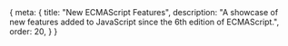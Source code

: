 <route>
{
	meta: {
		title: "New ECMAScript Features",
		description: "A showcase of new features added to JavaScript since the 6th edition of ECMAScript.",
		order: 20,
	}
}
</route>

<Title :title="$route.meta.title" :description="$route.meta.description" />

Now that we know about the history of JavaScript, we can move onto modern JavaScript. In my mind, modern JavaScript means two things, the new language features released since ES5 and the build tools and frameworks we use these days to create JavaScript applications.

In this article, we'll focus on the former; new features in JavaScript and the web. We're not going to look at every change and detail. Instead, we'll focus on introducing you to the new syntax, new language features, and new built-in global objects. We'll also take a quick look at additions to the existing built-in objects and some new Web APIs. Lastly, we'll go over a completely different language for the web, called WebAssembly.

The goal of this article isn't to teach you new programming concepts or how to use these new JavaScript features; that would take far too long. Instead, I'm aiming to show you as many cool new features in JavaScript as possible, so you know about them, and link to the relevant MDN articles so you can learn more about the ones that interest you.

::: c note "Credit" box
The examples in this article are based on and directly quoted from [MDN articles](https://developer.mozilla.org/en-US/docs/Web/JavaScript/Reference), found from this [ECMAScript compatibility table](https://kangax.github.io/compat-table/es6/), with some key differences.

This article is like a curated list of these articles, shortened and spliced for brevity and to only contain features introduced since the days of ES5.

Rather than listing new features of each ECMAScript edition chronologically, I'm grouping related features together. Modern browsers support almost all of the latest ES features. So there's really no reason to make a distinction between the different editions.
:::

## Syntax
Let's start by going through some of the new syntax introduced in ES2015+. These new syntax features make writing JavaScript less tedious and more concise. This isn't a complete list; some new syntax is also presented in other sections, but those features are large enough to warrant their own chapters.

#### `const` and `let`

Traditionally JavaScript variables were declared using the `var` statement, which declares a function-scoped or globally-scoped variable. The major difference between `var` and `const` or `let` is that `let` and `const` are block-scoped, and `var` declarations are [hoisted](https://developer.mozilla.org/en-US/docs/Web/JavaScript/Reference/Statements/var#var_hoisting).

The difference between `const` and `let` is that the value of a constant can't be changed through reassignment, and it can't be redeclared.

::: c box warn Warning
`const` does not make the value itself immutable, just so that the variable identifier cannot be reassigned.
:::

```js
function varTest() {
	var x = 1;
	{
		var x = 2; // same variable
		console.log(x); // 2
	}
	console.log(x); // 2
}

function letTest() {
	let x = 1;
	{
		let x = 2; // different variable
		console.log(x); // 2
	}
	console.log(x); // 1
}
```

The nature of `var` makes it unpredictable in some cases. For example:

```js
for (var i = 0; i < 5; ++i) {
	setTimeout(function () {
		console.log(i);
	}, 1000);
}
// prints '5' five times
```

This will call the `setTimeout` function five times immediately, incrementing the variable `i` each time. A second later, all five callbacks are called, each referencing the same variable `i` defined in the function (or global) scope. With `let`, we're binding the variable to a new lexical environment with each iteration, so each iteration has its own scope, each referencing a different variable `i`.

::: c box info Closures
A closure is a function bundled with references to its surrounding state (the **lexical environment**). In other words, a closure gives you access to an outer (function's) scope from an inner function. In JavaScript, closures are created every time a function is created, at function creation time.

[MDN: Closures](https://developer.mozilla.org/en-US/docs/Web/JavaScript/Closures)
:::

[MDN: const](https://developer.mozilla.org/en-US/docs/Web/JavaScript/Reference/Statements/const)
[MDN: let](https://developer.mozilla.org/en-US/docs/Web/JavaScript/Reference/Statements/let)
[MDN: var](https://developer.mozilla.org/en-US/docs/Web/JavaScript/Reference/Statements/var)


#### Default function parameters

Default function parameters allow named parameters to be initialized with default values if no value or undefined is passed.

```js
function multiply(a, b = 1) {
	return a * b;
}

console.log(multiply(5, 2)); // 10
console.log(multiply(5)); // 5
```

[MDN: Default parameters](https://developer.mozilla.org/en-US/docs/Web/JavaScript/Reference/Functions/Default_parameters)

#### Rest parameters

The rest parameter syntax allows a function to accept an indefinite number of arguments as an array. The function declaration can include other regular parameters. Only the last parameter can be a rest parameter.

```js
function myFun(a, b, ...manyMoreArgs) {
	console.log("a", a)
	console.log("b", b)
	console.log("manyMoreArgs", manyMoreArgs)
}

myFun("one", "two", "three", "four", "five")
// a, one
// b, two
// manyMoreArgs, ["three", "four", "five"]
```

[MDN: Rest parameters](https://developer.mozilla.org/en-US/docs/Web/JavaScript/Reference/Functions/rest_parameters)

#### Spread syntax

Spread syntax `...` looks exactly like rest syntax. In a way, rest syntax is the opposite of spread syntax. Spread syntax *"expands"* an array into its elements, while rest syntax collects multiple elements and *"condenses"* them into a single element.

```js
function sum(x, y, z) {
	return x + y + z;
}

const numbers = [1, 2, 3];
console.log(sum(...numbers)); // 6
```

The spread syntax makes it easy to clone and concatenate arrays and objects.

```js
let arr1 = [0, 1, 2];
let arr2 = [3, 4, 5];

// Copies the array, same as arr1.slice()
let arr3 = [...arr1];

// Concatenas the arrays, same as arr1.concat(arr2);
let arr3 = [...arr1, ...arr2];

let obj1 = { foo: 'bar', x: 42 };
let obj2 = { foo: 'baz', y: 13 };

let clonedObj = { ...obj1 };
// Object { foo: "bar", x: 42 }

let mergedObj = { ...obj1, ...obj2 };
// Object { foo: "baz", x: 42, y: 13 }
```

[MDN: Spread syntax](https://developer.mozilla.org/en-US/docs/Web/JavaScript/Reference/Operators/Spread_syntax)

#### Destructuring assignment

The destructuring assignment syntax is a JavaScript expression that makes it possible to unpack values from arrays, or properties from objects, into distinct variables.

```js
let [a, b] = [10, 20];

console.log(a); // 10
console.log(b); // 20

let { a, b } = { a: 10, b: 20 };
console.log(a); // 10
console.log(b); // 20

// Renaming variables
const o = {p: 42, q: true};
const {p: foo, q: bar} = o;

console.log(foo); // 42
console.log(bar); // true
```

A neat trick is to destructure values into existing variables, allowing us to swap the values of variables in a single expression.

```js
let a = 1;
let b = 3;

[a, b] = [b, a];
console.log(a); // 3
console.log(b); // 1
```

The destructuring syntax is really powerful. Considering that
1. We can include default values in destructuring assignment.
2. We can use destructuring in a function's parameters.
3. We can destructure nested objects/arrays.

Putting all of that together:

::: c center-child wide
```js
// We still get `size`, since it has a default value
function drawChart({size = 'big', coords = {x: 0, y: 0}, radius = 25} = {}) {
	console.log(size, coords, radius);
}

drawChart({
	coords: { x: 18, y: 30 },
	radius: 30,
	color: 'red' // We can pass in properties that aren't used
});
```
:::

Note that the right-hand assignment of an empty object `= {}` is so that we can call the function without any parameters, and it would still work.

[MDN: Destructuring assignment](https://developer.mozilla.org/en-US/docs/Web/JavaScript/Reference/Operators/Destructuring_assignment)

#### Object literal extensions
With some new syntactic sugar for objects, an object's keys can now be declared using shorthands and computed names.

```js
// Shorthand property names
let a = 'foo', b = 42, someObj = {};
let o = { a, b, c }
// Previously { a: a, b: b, someObj: someObj }

// Shorthand method names
let o = { property(parameters) {} }
// Previously { property: function(parameters) {} }

// Computed property names
let prop = 'foo';
let o = {
	[prop]: 'hey',
	['b' + 'ar']: 'there'
}
```

[MDN: Object inititalizer](https://developer.mozilla.org/en-US/docs/Web/JavaScript/Reference/Operators/Object_initializer#new_notations_in_ecmascript_2015)

Modern JavaScript also allows leaving trailing commas after object properties and function parameters. Previously trailing commas were only valid syntax in arrays.

```js
var object = {
	foo: "bar",
	baz: "qwerty",
	age: 42,
};

function f(p,) {
	console.log(p);
}

// Array destructuring with a trailing comma
[a, b,] = [1, 2];
```
[MDN: Trailing commas](https://developer.mozilla.org/en-US/docs/Web/JavaScript/Reference/Trailing_commas)

#### For..of loops

The `for...of` statement creates a loop iterating over the **values** of **iterable** objects, including Strings, Arrays, and array-like objects (e.g., NodeList).

```js
const iterable = [10, 20, 30];

for (const value of iterable) {
	console.log(value);
}
// 10
// 20
// 30

const iterable = 'boo';

for (const value of iterable) {
	console.log(value);
}
// "b"
// "o"
// "o"
```

The `for...of` statement is different from the `for...in` statement, which [iterates](#iterators) over the **properties**, of an object, i.e., the keys rather than the values. This means you often have to take an extra step to access the value.

The problem with `for...in` is that adding properties to `Object` or `Array`'s prototype means that those properties will also be iterated over, even though this is rarely the behavior you want.

```js
Object.prototype.objCustom = function() {};
Array.prototype.arrCustom = function() {};

const iterable = [3, 5, 7];
iterable.foo = 'hello';

for (const i in iterable) {
	console.log(i);
	// logs "0", "1", "2", "foo", "arrCustom", "objCustom"

	if (iterable.hasOwnProperty(i)) {
		console.log(i);
		// logs "0", "1", "2", "foo"
	}
}

for (const i of iterable) {
	console.log(i);
	// logs 3, 5, 7
}
```

[MDN: for...of](https://developer.mozilla.org/en-US/docs/Web/JavaScript/Reference/Statements/for...of)

#### Template literals

Template literals are string literals that allow embedded expressions. You can use multi-line strings and string interpolation features with them.

```js
`string text`

`string text line 1
 string text line 2`

`string text ${expression} string text`
```

Template literals are enclosed by the backtick (`). Any newline characters inserted in the source are part of the template literal, which isn't possible with regular strings. Instead, you'd have to use newline characters and string concatenation.

The expressions in a template literal also support nested templates.

For more complex use cases, you can read about tagged templates.

[MDN: Template literals](https://developer.mozilla.org/en-US/docs/Web/JavaScript/Reference/Template_literals)

#### Optional chaining (?.)

The optional chaining operator `?.` enables you to read the value of a property in an object without having to check that the reference is valid. With nested structures, it is possible to use optional chaining multiple times.

The `?.` operator is like the `.` chaining operator, except that instead of causing an error if a reference is nullish (`null` or `undefined`), the expression short-circuits with a return value of `undefined`.

```js
const adventurer = {
	name: 'Alice',
	cat: {
		name: 'Dinah'
	}
};

const dogName = adventurer.dog?.name;
console.log(dogName); // undefined
```

[MDN: Optional chaining operator](https://developer.mozilla.org/en-US/docs/Web/JavaScript/Reference/Operators/Optional_chaining)

#### Nullish coalescing (??)

The nullish coalescing operator `??` is a logical operator that returns its right-hand side operand when its left-hand side operand is `null` or `undefined`.

This can be contrasted with the logical OR `||` operator, which returns the right-hand side operand if the left operand is any falsy value.

```js
let myText = '';
// An empty string (which is also a falsy value)

let notFalsyText = myText || 'Hello world';
console.log(notFalsyText);
// Hello world

let preservingFalsy = myText ?? 'Hi neighborhood';
console.log(preservingFalsy);
// ''
```

[MDN: Nullish coalescing operator](https://developer.mozilla.org/en-US/docs/Web/JavaScript/Reference/Operators/Nullish_coalescing_operator)

#### Exponentiation (**)

The exponentiation operator `**` returns the result of raising the first operand to the power of the second operand. It is equivalent to `Math.pow`, except it also accepts [BigInts](#bigint) as operands.

[MDN: Exponentiation operator](https://developer.mozilla.org/en-US/docs/Web/JavaScript/Reference/Operators/Exponentiation)

#### Object getter and setter

The `get` syntax binds an object property to a function called when that property is looked up.

The `set` syntax binds an object property to a function called when there is an attempt to set that property.

```js
const person = {
	firstName: 'John',
	lastName: 'Doe',
	get name() {
		return `${this.firstName} ${this.lastName}`;
	},
	set name(name) {
		let [firstName, lastName] = name.split(' ');
		this.firstName = firstName;
		this.lastName = lastName;
	}
};

console.log(person.name); // "John Doe"
person.name = "Jane Doe";
console.log(person.firstName); // "Jane"
```

[MDN: get](https://developer.mozilla.org/en-US/docs/Web/JavaScript/Reference/Functions/get)
[MDN: set](https://developer.mozilla.org/en-US/docs/Web/JavaScript/Reference/Functions/set)

## Functions

There are a lot of changes to functions in JavaScript. We now have:

- Arrow functions (often referred to as lambdas in other languages)
- Generator functions (functions that can be re-entered)
- Async functions (syntactic sugar for promises)
- Classes (technically special functions in JS)

We'll be going through all of these and seeing they work.

### Arrow functions

An arrow function expression is a compact alternative to a traditional function expression, but is limited and can't be used in all situations.

```js
// Traditional Function
function (a) {
	return a + 100;
}

// Arrow Function
a => a + 100;
```

The main difference is that arrow functions do not have their own scope, meaning they don't bind their own `this`. This means it's not a good idea to use them as methods, as you won't be able to refer to the other properties of the object.

On the other hand, arrow functions are well suited for callbacks since you often want to access the scope where the callback was defined and not the scope of the function you're passing the callback into.

Let's take a closer look at the concise syntax of arrow functions. Arrow functions can omit parenthesis around the parameters if there's only one parameter. They can also omit the brackets around the function body. Lastly, arrow functions can omit the return statement, in which case the return is implicit, but only if you've also omitted the brackets around the function body.

Here's the above arrow function in its full form.

```js
(a) => {
	return a + 100;
}
```

Arrow functions, just like regular functions, are expressions and can be assigned to a variable.

```js
let max = (a, b) => a > b ? a : b;
```

This short syntax makes arrow functions excellent in use as arguments in higher-order functions, such as `filter`, `find`, or `map`.

```js
const numbers = [1, 4, 9, 16];
const multiplied = numbers.map(x => x * 2);

// Regular function style
const multiplied = numbers.map(function(x) { return x * 2 });
```

[MDN: Arrow functions](https://developer.mozilla.org/en-US/docs/Web/JavaScript/Reference/Functions/Arrow_functions)

### Iterators and generators

Iterators and Generators bring the concept of iteration directly into the core language and provide a mechanism for customizing the behavior of `for...of` loops.

#### Iterators

In JavaScript, an **iterator** is an object which defines a way to produce a sequence of values (either finite or infinite), and optionally a return value when all values have been generated.

Specifically, an iterator is any object which implements the [Iterator protocol](https://developer.mozilla.org/en-US/docs/Web/JavaScript/Reference/Iteration_protocols#the_iterator_protocol) by having a `next()` method that returns an object with the `value` and `done` properties.

Here is an example of an iterator. It creates a simple range iterator that defines a sequence of integers from `start` to `end`.

```js
function makeRangeIterator(start = 0, end = Infinity) {
	let nextIndex = start;

	const rangeIterator = {
		next() {
			if (nextIndex < end) {
				nextIndex++;
				return { value: nextIndex, done: false };
			}
			return { done: true }
		}
	};
	return rangeIterator;
}
```

Using the iterator then looks like this:

``` js
const it = makeRangeIterator(3, 7);

let result = it.next();
while (!result.done) {
	console.log(result.value); // 3 4 5 6 7
	result = it.next();
}
```

#### Generator functions

While custom iterators are a useful tool, their creation requires careful programming due to the need to explicitly maintain their internal state. Generator functions provide a powerful alternative: they allow you to define an iterative algorithm by writing a single function whose execution is not continuous. Generator functions are written using the `function*` syntax.

When called, generator functions do not initially execute their code. Instead, they return a special type of iterator, called a `Generator`. When a value is consumed by calling the generator's `next` method, the Generator function executes until it encounters the `yield` keyword.

The generator function can be called as many times as desired and returns a new `Generator` each time. Each `Generator` may only be iterated once.

Generators compute their yielded values on demand, which allows them to efficiently represent sequences that are expensive to compute (or even infinite sequences).

```js
function* fibonacci() {
	let current = 0;
	let next = 1;
	while (true) {
		yield current;
		[current, next] = [next, next + current];
	}
}

const sequence = fibonacci();
console.log(sequence.next().value); // 0
console.log(sequence.next().value); // 1
console.log(sequence.next().value); // 1
console.log(sequence.next().value); // 2
console.log(sequence.next().value); // 3
console.log(sequence.next().value); // 5
```

[MDN: Generator](https://developer.mozilla.org/en-US/docs/Web/JavaScript/Reference/Global_Objects/Generator)

#### Iterables

An iterable is an object that defines a method that returns an iterator. This method is the `@@iterator` method and is defined as a property with a `Symbol.iterator` as the key.

::: c info Info box
`@@` describes what's called a well-known [symbol](#symbols). These symbols are typically used as keys of properties that extend the functionality of objects.

JavaScript has quite a few of these well-known symbols. For a full list, refer to [EC39: Well-known symbols](https://tc39.es/ecma262/#sec-well-known-symbols).
:::

For example we, can access the iterators of built-in objects like this:

```js
const someString = 'hi';
const iterator = someString[Symbol.iterator]();

console.log(iterator.next()); // { value: "h", done: false }
console.log(iterator.next()); // { value: "i", done: false }
console.log(iterator.next()); // { value: undefined, done: true }
```

You can also use the `Symbol.iterator` to create your own iterables. Here's an example, using a generator function:

```js
const myIterable = {
	*[Symbol.iterator]() {
		yield 1;
		yield 2;
		yield 3;
	}
}

// Using the spread syntax will also consume the iterator
const iterated = [...myIterable]; // Array [1, 2, 3]
```

[MDN: Iterators and generators](https://developer.mozilla.org/en-US/docs/Web/JavaScript/Guide/Iterators_and_Generators)

### Asynchronous functions

JavaScript has a new way of dealing with callbacks in asynchronous functions, called promises, and some new keywords, `async` and `await`, which let us write asynchronous functions in a more readable form.

#### Promise

A `Promise` is an object representing the eventual completion or failure of an asynchronous operation. Essentially, a promise is a returned object to which you attach callbacks, rather than passing callbacks into a function.

A `Promise` is in one of these states:
- `pending`: initial state, neither fulfilled nor rejected.
- `fulfilled`: meaning that the operation was completed successfully.
- `rejected`: meaning that the operation failed.

Callbacks are added with `then()`. One of the great things about using promises is chaining. Multiple callbacks may be added by calling `then()` several times. They will be invoked one after another in the order in which they were inserted. The `then()` function returns a new `Promise` object every time.

In the olden days, doing several asynchronous operations in a row would lead to the classic callback pyramid of doom ☠

```js
doSomething(function(result) {
	doSomethingElse(result, function(newResult) {
		doThirdThing(newResult, function(finalResult) {
			console.log('Got the final result: ' + finalResult);
		}, failureCallback);
	}, failureCallback);
}, failureCallback);
```

With modern functions, we attach our callbacks to the returned promises instead, forming a promise chain:

```js
doSomething()
.then(result => doSomethingElse(result))
.then(newResult => doThirdThing(newResult))
.then(finalResult => {
	console.log(`Got the final result: ${finalResult}`);
})
.catch(failureCallback);
```

Besides the `then` and `catch` methods, there's a third one called `finally`. The finally method's callback is executed when the promise is settled, i.e. either fulfilled or rejected.

Here's an example of how to wrap an old-style callback-based function, `setTimeout` with a promise:

::: c wide center-child
```js
const wait = ms => new Promise((resolve, reject) => setTimeout(resolve, ms));

wait(10*1000)
	.then(() => saySomething("10 seconds"))
	.catch(failureCallback);
```
:::

Note that the `reject` method is left unused here, but generally, you'd wrap an asynchronous function in a try/catch block and reject the promise with some error object if the operation failed.

```js
const myFirstPromise = new Promise((resolve, reject) => {
	// do something asynchronous which eventually calls either:
	// resolve(someValue)		// fulfilled
	// or
	// reject("failure reason")	// rejected
});
```

The `Promise` object contains some built-in static methods that help deal with multiple concurrent promises. See [all](https://developer.mozilla.org/en-US/docs/Web/JavaScript/Reference/Global_Objects/Promise/all), [allSettled](https://developer.mozilla.org/en-US/docs/Web/JavaScript/Reference/Global_Objects/Promise/allSettled), [any](https://developer.mozilla.org/en-US/docs/Web/JavaScript/Reference/Global_Objects/Promise/any), or [race](https://developer.mozilla.org/en-US/docs/Web/JavaScript/Reference/Global_Objects/Promise/race).

[MDN: Using promises](https://developer.mozilla.org/en-US/docs/Web/JavaScript/Guide/Using_promises)
[MDN: Promise](https://developer.mozilla.org/en-US/docs/Web/JavaScript/Reference/Global_Objects/Promise)

#### Async/await

An async function is a function declared with the `async` keyword, and the `await` keyword can be used within them. The `async` and `await` keywords enable asynchronous, promise-based behavior to be written in a cleaner style, avoiding the need to explicitly configure promise chains.

::: c info Info box
There's a proposal to allow using `await` at the top-level of modules, enabling modules to act as big async functions.

[TC39: Top-level await](https://github.com/tc39/proposal-top-level-await)
:::

```js
function resolveAfter2Seconds() {
	return new Promise(resolve => {
		setTimeout(() => {
			resolve('resolved');
		}, 2000);
	});
}

async function asyncCall() {
	console.log('calling');
	const result = await resolveAfter2Seconds();
	console.log(result);
	// expected output: "resolved"
}

asyncCall();
```

Async functions always return a promise. If the return value of an async function is not explicitly a promise, it will be implicitly wrapped in a promise.


[MDN: Async function](https://developer.mozilla.org/en-US/docs/Web/JavaScript/Reference/Statements/async_function)

#### for await...of

The `for await...of` statement creates a loop iterating over async iterable objects as well as on sync iterables. Note that this statement can also only be used inside an async function.

```js
for await (variable of iterable) {
	// statement
}
```

The `for await...of` statement can be used with async iterables (iterables defined with `Symbol.asyncIterator`) and async generators, e.g:

```js
async function* asyncGenerator() {
	let i = 0;
	while (i < 3) {
		yield i++;
	}
}
```

[MDN: for...await of](https://developer.mozilla.org/en-US/docs/Web/JavaScript/Reference/Statements/for-await...of)

### Classes

Classes are "special functions"; they're built on prototypes. Before ES2015, there was no `class` keyword. Instead, functions would be used to construct "classes". Functions were a good substitute for classes since they had their own scope, meaning access to `this` and JavaScript's object prototypes allowed for adding class-like "methods" to functions.

```js
function Person(name, age, gender) {
	this.name = name;
	this.age = age;
	this.gender = gender;
}

Person.prototype.getName = function() {
	return this.name;
};
```

In modern JavaScript, we have the `class` keyword, which is syntactic sugar for the same prototypical behavior but makes it much easier to deal with classes.

To declare a class, you use the `class` keyword with the name of the class:

```js
class Rectangle {
	constructor(height, width) {
		this.height = height;
		this.width = width;
	}
	// Static property
	static displayName = "Rect";
	// Getter
	get area() {
		return this.calcArea();
	}
	// Method
	calcArea() {
		return this.height * this.width;
	}
	// Static method
	static distance(a, b) {
		const dx = a.x - b.x;
		const dy = a.y - b.y;
		return Math.hypot(dx, dy);
	}
}

const square = new Rectangle(10, 10);
console.log(square.area); // 100
```

:::: c info Info box
There's a proposal to add public and private fields to classes.

This would allow for defining properties ahead of time, rather than in the constructor and marking them as private.

[TC39: Class fields](https://github.com/tc39/proposal-class-fields)

::: c tag more
```js
class Rectangle {
	height = 0;
	width;
	#color = 'red';
	constructor(height, width) {
		this.height = height;
		this.width = width;
	}
}
```
:::
::::

Classes can be inherited with the `extends` keyword.

```js
class Cat {
	constructor(name) {
		this.name = name;
	}

	speak() {
		console.log(`${this.name} makes a noise.`);
	}
}

class Lion extends Cat {
	speak() {
		super.speak();
		console.log(`${this.name} roars.`);
	}
}

let l = new Lion('Fuzzy');
l.speak();
// Fuzzy makes a noise.
// Fuzzy roars.
```

[MDN: Classes](https://developer.mozilla.org/en-US/docs/Web/JavaScript/Reference/Classes)

## New built-in objects

In this chapter, we'll look at new built-in objects in JavaScript. Standard built-in objects are things like `Number`, `Object`, or `Array`.

For a complete list, see [MDN: Standard built-in objects](https://developer.mozilla.org/en-US/docs/Web/JavaScript/Reference/Global_Objects).

### Symbols

Symbols are one of the seven primitive data types in JavaScript, alongside with string, number, bigint, boolean, undefined, and null. In other languages, Symbols are commonly referred to as "atoms." The `Symbol` function produces an anonymous, unique value that can be used as an object property. The `Symbol` function can optionally take a description string as an argument.

Here are two symbols with the same description:

```js
let Sym1 = Symbol("Sym")
let Sym2 = Symbol("Sym")

console.log(Sym1 === Sym2) // returns "false"
```

Earlier, in the iterables section, we saw how symbols can be used to extend the functionality of objects by using them as property keys.

[MDN: Symbol](https://developer.mozilla.org/en-US/docs/Web/JavaScript/Reference/Global_Objects/Symbol)

### Reflection

Reflection is the ability of a process to examine, introspect, and modify its own structure and behavior. JavaScript has two new built-in objects that let us do exactly that. `Proxy` and `Reflect` let us intercept and modify the behavior of objects.

#### Proxy

The `Proxy` object enables you to create a *proxy* for another object, which can intercept and redefine fundamental operations for that object.

A Proxy is created with two parameters:
- `target`: the original object which you want to proxy
- `handler`: an object that defines which operations will be intercepted and how to redefine intercepted operations.

For example, here we've provided an implementation of the `get()` handler, which intercepts attempts to access properties in the target:

```js
const target = {
	message1: "hello",
	message2: "everyone"
};

const handler = {
	get: function(target, prop, receiver) {
		if (prop === "message2") {
			return "world";
		}
		return target[prop];
	}
};

const proxy = new Proxy(target, handler);

console.log(proxy.message1); // hello
console.log(proxy.message2); // world
```

You can see the full list of proxy handler functions [here](https://developer.mozilla.org/en-US/docs/Web/JavaScript/Reference/Global_Objects/Proxy/Proxy#handler_functions).

[MDN: Proxy](https://developer.mozilla.org/en-US/docs/Web/JavaScript/Reference/Global_Objects/Proxy)

#### Reflect

`Reflect` is a built-in object that provides methods for interceptable JavaScript operations. The methods are the same as those of proxy handlers. `Reflect` is not a function object, so it's not constructible.

The `Reflect` object provides the following static functions, which have the same names as the proxy handler methods. You may be familiar with these methods since many of them correspond to the methods on `Object` (with some subtle differences).

Here's an example of `Reflect` in action:

```js
const duck = {
	name: 'Maurice',
	color: 'white',
	greeting: function() {
		console.log(`Quaaaack! My name is ${this.name}`);
	}
}

// Detecting whether an object contains certain properties
Reflect.has(duck, 'color'); // true
Reflect.has(duck, 'haircut'); // false

// Returning the object's own keys
Reflect.ownKeys(duck);
// [ "name", "color", "greeting" ]

// Adding a new property to the object
Reflect.set(duck, 'eyes', 'black');
// returns "true" if successful
// "duck" now contains the property "eyes: 'black'"
```

[MDN: Reflect](https://developer.mozilla.org/en-US/docs/Web/JavaScript/Reference/Global_Objects/Reflect)

### BigInt

BigInt is a built-in object whose constructor returns a `BigInt` value. BigInt represents whole numbers larger than 2<sup>53</sup> - 1, which is the largest number JavaScript can represent with a `Number` value. BigInt values can be used for arbitrarily large integers.

::: c wide center-child

```js
const previouslyMaxSafeInteger = 9007199254740991n
const alsoHuge = BigInt(9007199254740991)
const hugeString = BigInt("9007199254740991")
const hugeHex = BigInt("0x1fffffffffffff")
const hugeOctal = BigInt("0o377777777777777777")
const hugeBin = BigInt("0b11111111111111111111111111111111111111111111111111111")
// ↪ 9007199254740991n
```
:::

BigInts can use all the math operator symbols and boolean logic you'd expect, but they are integers, so division will truncate any fractions.

[MDN: BigInt](https://developer.mozilla.org/en-US/docs/Web/JavaScript/Reference/Global_Objects/BigInt)

### Typed arrays

Who wants to talk about low-level JavaScript? Great! Let's talk about low-level JavaScript. Namely about ArrayBuffers, TypedArrays, and DataViews.

#### ArrayBuffer

The `ArrayBuffer` object is used to represent a generic, fixed-length raw binary data buffer, i.e., an array of bytes.

You cannot directly manipulate the contents of an [`ArrayBuffer`](https://developer.mozilla.org/en-US/docs/Web/JavaScript/Reference/Global_Objects/ArrayBuffer); instead, you create one of the [`TypedArray` objects](https://developer.mozilla.org/en-US/docs/Web/JavaScript/Reference/Global_Objects/TypedArray) or a [`DataView`](https://developer.mozilla.org/en-US/docs/Web/JavaScript/Reference/Global_Objects/DataView) object which represents the buffer in a specific format and use that to read and write the contents of the buffer.

#### TypedArrays

A `TypedArray` object describes an array-like view of an underlying binary data buffer. There is no global property named `TypedArray`, nor is there a directly visible `TypedArray` constructor. Instead, there are a number of different global properties whose values are typed array constructors for [specific element types](https://developer.mozilla.org/en-US/docs/Web/JavaScript/Reference/Global_Objects/TypedArray#typedarray_objects).

Here's how an array of bytes is represented as different concrete typed arrays:

<table class="box">
	<thead>
		<tr>
			<th colspan="17">
				Array buffer (16 bytes)
			</th>
		</tr>
	</thead>
	<tbody>
		<tr>
			<td class="border border-gray-800 !pl-[0.75rem]">UInt8Array</td>
			<td class="border border-gray-800 text-center">0</td>
			<td class="border border-gray-800 text-center">1</td>
			<td class="border border-gray-800 text-center">2</td>
			<td class="border border-gray-800 text-center">3</td>
			<td class="border border-gray-800 text-center">4</td>
			<td class="border border-gray-800 text-center">5</td>
			<td class="border border-gray-800 text-center">6</td>
			<td class="border border-gray-800 text-center">7</td>
			<td class="border border-gray-800 text-center">8</td>
			<td class="border border-gray-800 text-center">9</td>
			<td class="border border-gray-800 text-center">10</td>
			<td class="border border-gray-800 text-center">11</td>
			<td class="border border-gray-800 text-center">12</td>
			<td class="border border-gray-800 text-center">13</td>
			<td class="border border-gray-800 text-center">14</td>
			<td class="border border-gray-800 text-center !pr-[0.75rem]">15</td>
		</tr>
		<tr>
			<td class="border border-gray-800 !pl-[0.75rem]">UInt16Array</td>
			<td colspan="2" class="border border-gray-800 text-center">0</td>
			<td colspan="2" class="border border-gray-800 text-center">1</td>
			<td colspan="2" class="border border-gray-800 text-center">2</td>
			<td colspan="2" class="border border-gray-800 text-center">3</td>
			<td colspan="2" class="border border-gray-800 text-center">4</td>
			<td colspan="2" class="border border-gray-800 text-center">5</td>
			<td colspan="2" class="border border-gray-800 text-center">6</td>
			<td colspan="2" class="border border-gray-800 text-center !pr-[0.75rem]">7</td>
		</tr>
		<tr>
			<td class="border border-gray-800 !pl-[0.75rem]">UInt32Array</td>
			<td colspan="4" class="border border-gray-800 text-center">0</td>
			<td colspan="4" class="border border-gray-800 text-center">1</td>
			<td colspan="4" class="border border-gray-800 text-center">2</td>
			<td colspan="4" class="border border-gray-800 text-center !pr-[0.75rem]">3</td>
		</tr>
		<tr>
			<td class="border border-gray-800 !pl-[0.75rem]">Float64Array</td>
			<td colspan="8" class="border border-gray-800 text-center">0</td>
			<td colspan="8" class="border border-gray-800 text-center !pr-[0.75rem]">1</td>
		</tr>
	</tbody>
</table>

There are TypedArrays for signed and unsigned integers, floats and BigInts. So, what about DataViews?

#### DataView

The `DataView` view provides a low-level interface for reading and writing multiple number types in a binary ArrayBuffer, without having to care about the platform's [endianness](https://developer.mozilla.org/en-US/docs/Glossary/Endianness).

Multi-byte number formats are represented in memory differently depending on machine architecture. `DataView` accessors provide explicit control of how data is accessed, regardless of the executing computer's endianness.

So really, `DataView` is used in exceptional cases where you need control over the endianness of the data. In most cases, you can just use the methods on the `TypedArray` directly.

:::: c box info SharedArrayBuffer
There's also a [`SharedArrayBuffer`](https://developer.mozilla.org/en-US/docs/Web/JavaScript/Reference/Global_Objects/SharedArrayBuffer), similar to the ArrayBuffer object. The difference is that SharedArrayBuffers can share memory between the main page and [web workers](https://developer.mozilla.org/en-US/docs/Web/API/Web_Workers_API).

::: c tag more

Since web workes operate in a different thread from the main program, sharing memory introduces concurrency problems. Shared memory can be created and updated simultaneously in workers or the main thread. Depending on the system (the CPU, the OS, the browser) it can take a while until the change is propagated to all contexts. To synchronize, atomic operations are needed.

The [Atomics](https://developer.mozilla.org/en-US/docs/Web/JavaScript/Reference/Global_Objects/Atomics) object provides atomic operations as static methods. Atomic operations make sure that predictable values are written and read, that operations are finished before the next operation starts and that operations are not interrupted.
:::
::::

[MDN: Indexed collections](https://developer.mozilla.org/en-US/docs/Web/JavaScript/Guide/Indexed_collections)

### Map and Set

We just looked at new indexed collections in JavaScript, now let's take a look at *keyed* collections, `Map` and `Set`.

#### Map

[Map](https://developer.mozilla.org/en-US/docs/Web/JavaScript/Reference/Global_Objects/Map) is a new data structure to map keys to values. A `Map` object is also commonly known as a dictionary.

Traditionally, objects have been used to map strings to values. Objects allow you to set keys to values, retrieve those values, delete keys, and detect whether something is stored at a key. `Map` objects, however, have a few more advantages that make them better maps.

- The keys of an `Object` are `Strings` or `Symbols`, where they can be of any value for a `Map`.
- You can get the size of a `Map` easily, while you have to manually keep track of size for an `Object`.
- The iteration of maps is in insertion order of the elements.
- An `Object` has a prototype, so there are default keys in the map.

The following code shows some basic operations with a Map.

```js
let sayings = new Map();
sayings.set('dog', 'woof');
sayings.set('cat', 'meow');
sayings.set('elephant', 'toot');
sayings.size; // 3
sayings.get('dog'); // woof
sayings.get('fox'); // undefined
sayings.has('bird'); // false
sayings.delete('dog');
sayings.has('dog'); // false

for (let [key, value] of sayings) {
	console.log(key + ' goes ' + value);
}
// "cat goes meow"
// "elephant goes toot"

sayings.clear();
sayings.size; // 0
```

::: c box info WeakMap

The [`WeakMap`](https://developer.mozilla.org/en-US/docs/Web/JavaScript/Reference/Global_Objects/WeakMap) object is a collection of key/value pairs in which the keys are objects only, and the values can be arbitrary values. The object references in the keys are held weakly, meaning that they are a target of garbage collection (GC) if there is no other reference to the object anymore. The WeakMap API is the same as the Map API.

One difference to Map objects is that WeakMap keys are not enumerable (i.e., there is no method giving you a list of the keys). If they were, the list would depend on the state of garbage collection, introducing non-determinism.

:::

#### Set

[Set](https://developer.mozilla.org/en-US/docs/Web/JavaScript/Reference/Global_Objects/Set) objects are collections of values. You can iterate its elements in insertion order. A value in a Set may only occur once; it is unique in the Set's collection.

Traditionally, a set of elements has been stored in arrays in JavaScript in a lot of situations. The new Set object, however, has some advantages:

- Deleting Array elements by value `arr.splice(arr.indexOf(val), 1)` is very slow.
- `Set` objects let you delete elements by their value. With an array, you would have to splice based on an element's index.
- The value `NaN` cannot be found with `indexOf` in an array.
- `Set` objects store unique values. You don't have to manually keep track of duplicates.

The following code shows some basic operations with a Set.

```js
let mySet = new Set();
mySet.add(1);
mySet.add('some text');
mySet.add('foo');

mySet.has(1); // true
mySet.delete('foo');
mySet.size; // 2

for (let item of mySet) console.log(item);
// 1
// "some text"
```

You can create an `Array` from a `Set` using [`Array.from`](https://developer.mozilla.org/en-US/docs/Web/JavaScript/Reference/Global_Objects/Array/from) or the [spread syntax](#spread-syntax). Also, the `Set` constructor accepts an `Array` to convert in the other direction.

```js
Array.from(mySet);
[...mySet2];

mySet2 = new Set([1, 2, 3, 4]);
```

:::: c box info WeakSet

[WeakSet](https://developer.mozilla.org/en-US/docs/Web/JavaScript/Reference/Global_Objects/WeakSet) objects are collections of objects. An object in the `WeakSet` may only occur once. It is unique in the `WeakSet` 's collection, and objects are not enumerable.

::: c tag more

The main differences to the `Set` object are:

- In contrast to Sets, WeakSets can only hold objects rather than any type.
- The `WeakSet` is weak: References to objects in the collection are held weakly. If there is no other reference to an object stored in the WeakSet, they can be garbage collected. That also means that there is no list of current objects stored in the collection.
WeakSets are not enumerable.
- The use cases of `WeakSet` objects are limited. They will not leak memory, so it can be safe to use DOM elements as a key and mark them for tracking purposes, for example.
:::
::::

[MDN: Keyed collections](https://developer.mozilla.org/en-US/docs/Web/JavaScript/Guide/Keyed_collections)

### Internationalization API

We've been saving the best for last. The Internationalization API, that's right, internationalization built straight into JavaScript. The `Intl` object provides language-sensitive string comparison, number formatting, date and time formatting, as well as other language-sensitive functions.

These are all the constructors under the `Intl` (object) namespace:

- [Collator](https://developer.mozilla.org/en-US/docs/Web/JavaScript/Reference/Global_Objects/Intl/Collator/Collator): Language-sensitive string comparison.
- [DateTimeFormat](https://developer.mozilla.org/en-US/docs/Web/JavaScript/Reference/Global_Objects/Intl/DateTimeFormat/DateTimeFormat): Language-sensitive date and time formatting.
- [RelativeTimeFormat](https://developer.mozilla.org/en-US/docs/Web/JavaScript/Reference/Global_Objects/Intl/RelativeTimeFormat/RelativeTimeFormat): Language-sensitive relative time formatting.
- [ListFormat](https://developer.mozilla.org/en-US/docs/Web/JavaScript/Reference/Global_Objects/Intl/ListFormat/ListFormat): Language-sensitive list formatting.
- [Locale](https://developer.mozilla.org/en-US/docs/Web/JavaScript/Reference/Global_Objects/Intl/Locale/Locale): Unicode locale identifiers.
- [NumberFormat](https://developer.mozilla.org/en-US/docs/Web/JavaScript/Reference/Global_Objects/Intl/NumberFormat/NumberFormat): Language-sensitive number formatting.
- [PluralRules](https://developer.mozilla.org/en-US/docs/Web/JavaScript/Reference/Global_Objects/Intl/PluralRules/PluralRules) Plural-sensitive formatting and language-specific rules for plurals.

I've found the DateTimeFormat constructor especially useful. Often negating the need for an internationalization or date/time formatting library.

Here's an example of what the DateTimeFormat constructor looks like.

::: c wide center-child
```js
const date = new Date(2020, 11, 20, 3, 23, 16, 738);

// Specify date and time format using "style" options (i.e. full, long, medium, short)
new Intl.DateTimeFormat('en-US', { dateStyle: 'full', timeStyle: 'long' }).format(date);
// Expected output "Sunday, December 20, 2020 at 3:23:16 AM GMT+2"
```
:::

The other constructors work more or less the same; you pass in a locale string and an optional `options` object argument.

Internationalization features have been added outside of the `Intl` object as well. Object's can define a `toLocaleString` method, for example:

```js
const date1 = new Date(2012, 11, 20, 3, 0, 0);
date1.toLocaleString('fi-FI');
// "20.12.2012 klo 3.00.00"

const number1 = 123456.789;
number1.toLocaleString('de-DE');
// "123.456,789"

const array1 = [4, 7, 10];
array1.toLocaleString('fr', { style: 'currency', currency: 'EUR'});
// "4,00 €,7,00 €,10,00 €"
```

[MDN: Intl](https://developer.mozilla.org/en-US/docs/Web/JavaScript/Reference/Global_Objects/Intl)

## Built-in extensions

Now that we know about new built-in objects let's talk about the old ones.

`Object`, `String`, `Array`, `Number`, `RegExp`, and others have gotten a bunch of new useful methods and properties added to them. Rather than listing all of them here, I'm going to encourage you to check out the page for the [Standard built-in objects](https://developer.mozilla.org/en-US/docs/Web/JavaScript/Reference/Global_Objects). Check out the ones you're interested in and see what new methods, static methods, and properties they have nowadays.

The basics are the most interesting ones and have to most additions, [Array](https://developer.mozilla.org/en-US/docs/Web/JavaScript/Reference/Global_Objects/Array), [String](https://developer.mozilla.org/en-US/docs/Web/JavaScript/Reference/Global_Objects/String), and [Object](https://developer.mozilla.org/en-US/docs/Web/JavaScript/Reference/Global_Objects/Object).

Methods like [`Array.includes`](https://developer.mozilla.org/en-US/docs/Web/JavaScript/Reference/Global_Objects/Array/includes), [`Array.find`](https://developer.mozilla.org/en-US/docs/Web/JavaScript/Reference/Global_Objects/Array/find), and [`String.includes`](https://developer.mozilla.org/en-US/docs/Web/JavaScript/Reference/Global_Objects/String/includes) have replaced methods like `indexOf` in a lot of cases:

```js
var x = [1,2,3].indexOf(1) > -1; //true
// vs
var x = [1,2,3].includes(1); //true
```

With [`String.replaceAll`](https://developer.mozilla.org/en-US/docs/Web/JavaScript/Reference/Global_Objects/String/replaceAll) we no longer need to use global regular expressions to actually replace all instances, since the `replace` method only replaces the first instance.

```js
const p = 'A dog jumps over another dog.';
p.replace('dog', 'monkey'); // A monkey jumps over another dog."
// vs
p.replace(/dog/g, 'monkey'); // A monkey jumps over another monkey."
// vs
p.replaceAll('dog', 'monkey'); // A monkey jumps over another monkey."
```

[`Object.entries`](https://developer.mozilla.org/en-US/docs/Web/JavaScript/Reference/Global_Objects/Object/entries) and [`Object.values`](https://developer.mozilla.org/en-US/docs/Web/JavaScript/Reference/Global_objects/Object/values) allow us to iterate over the properties of an object, without having to take an additional step of accessing the values with the keys, as previously only [`Object.keys`](https://developer.mozilla.org/en-US/docs/Web/JavaScript/Reference/Global_Objects/Object/keys) was available.

```js
const object1 = {
	a: 'somestring',
	b: 42,
	c: false
};

for (var key in object1) {
	var value = object1[key];
}
// vs
for (const value in Object.values(object1)) {
	// Direct access to the value
}
```

We also have a new array method, called [`filter`](https://developer.mozilla.org/en-US/docs/Web/JavaScript/Reference/Global_Objects/Array/filter), that joins the likes of other functional-style methods, such as `map` and `reduce`.

```js
const words = ['spray', 'limit', 'elite', 'exuberant', 'destruction'];
const result = words.filter(word => word.length > 6);
// expected output: Array ["exuberant", "destruction"]
```

::: c box note Note
If you're curious about whether a feature is a new addition or can be used with a specific browser, check out [Can I use](https://caniuse.com/), where you look up the browser support for different features and web technologies.
:::

## Web APIs

We've more or less covered the new features of modern JavaScript. But that's not all there is. The web also has a whole host of new APIs.

Web APIs aren't defined in the ECMAScript specification. Instead, they're standards defined by the World Wide Web Consortium (W3C) and Web Hypertext Application Technology Working Group (WHATWG).

:::: c box info Info
On May 28th, 2019, W3C and the WHATWG have signed an agreement to collaborate on a single, authoritative version of the HTML and DOM specifications published by WHATWG.

::: c tag more
According to W3C's statement, the two parties have come to the following terms:

- W3C and WHATWG work together on HTML and DOM, in the WHATWG repositories, to produce a Living Standard and Recommendation/Review Draft-snapshots
- WHATWG maintains the HTML and DOM Living Standards
- W3C facilitates community work directly in the WHATWG repositories (bridging communities, developing use cases, filing issues, writing tests, mediating issue resolution)
- W3C stops independent publishing of a designated list of specifications related to HTML and DOM and instead will work to take WHATWG Review Drafts to W3C Recommendations
:::
::::

You can see the full index of Web APIs [here](https://developer.mozilla.org/en-US/docs/Web/API). There's a lot of them, so I won't be listing and introducing them here, but I will list some of the more common ones for you to look into.

Browser APIs:
- [Fetch](https://developer.mozilla.org/en-US/docs/Web/API/Fetch_API): Provides an interface for fetching resources as promises, replacing `XMLHttpRequest`.
- [MutationObserver](https://developer.mozilla.org/en-US/docs/Web/API/MutationObserver): Observe and attach callbacks when elements, classes, or styles are added, changed, or removed.
- [ResizeObserver](https://developer.mozilla.org/en-US/docs/Web/API/ResizeObserver): Observe and attach callbacks when elements change size.
- [IntersectionObserver](https://developer.mozilla.org/en-US/docs/Web/API/IntersectionObserver): Observe and attach callbacks when elements become visible, i.e., scrolling.
- [Web Workers](https://developer.mozilla.org/en-US/docs/Web/API/Web_Workers_API): Background threads, for running long tasks without blocking.
- [WebSockets](https://developer.mozilla.org/en-US/docs/Web/API/WebSockets_API): Two-way interactive communication session between the browser and a server.
- [WebRTC](https://developer.mozilla.org/en-US/docs/Web/API/WebRTC_API): Web Real-Time Communication enables Web applications and sites to capture and optionally stream audio and/or video media.

Devices APIs:
- [Notifications](https://developer.mozilla.org/en-US/docs/Web/API/Notifications_API): Allows web pages to control the display of system notifications.
- [Geolocation](https://developer.mozilla.org/en-US/docs/Web/API/Geolocation_API): Allows users to provide location information.
- [Sensor APIs](https://developer.mozilla.org/en-US/docs/Web/API/Sensor_APIs): Access device sensors, such as ambient light sensor, accelerometer, gyroscope, etc.

Here are some exciting upcoming APIs (these are still drafts and aren't supported by many browsers yet):
- [File System Access](https://developer.mozilla.org/en-US/docs/Web/API/File_System_Access_API): Interaction with files on a user's local device 
- [Houdini](https://developer.mozilla.org/en-US/docs/Web/Houdini): A set of low-level APIs that expose parts of the CSS engine.

There's one Web API we haven't mentioned yet, and that's the [`DOM`](https://developer.mozilla.org/en-US/docs/Web/API/Document_Object_Model). There are many new useful methods in the DOM API, which we'll explore in-depth in the following article.

## WebAssembly

Lastly, let's talk about WebAssembly. WebAssembly is a new type of code that can be run in modern web browsers — it is a low-level assembly-like language with a compact binary format that runs with near-native performance and provides languages such as C/C++, C# and Rust with a compilation target so that they can run on the web. It is also designed to run alongside JavaScript, allowing both to work together.

WebAssembly has huge implications for the web platform — it provides a way to run code written in multiple languages on the web at near-native speed, with client apps running on the web that previously couldn't have done so.

WebAssembly is designed to complement and run alongside JavaScript — using the WebAssembly JavaScript APIs, you can load WebAssembly modules into a JavaScript app and share functionality between the two. This allows you to take advantage of WebAssembly's performance and power and JavaScript's expressiveness and flexibility in the same apps, even if you don't know how to write WebAssembly code.

We're not going to cover how to compile code from another language into WebAssembly, but plenty of languages support WebAssembly as a compilation target. For now, let's just look at how to load and use a `wasm` module.

We can use `Fetch` to load a wasm file, and use the `WebAssembly.instantiateStreaming()` function to compile and instantiate the module directly from the streamed source.

::::: c tag slides wide-box aside

:::: c slide two-col

::: c
> What's the exported function?

Exported functions are basically just JavaScript wrappers for the underlying WebAssembly functions. When you call them, the arguments are passed to the function inside your wasm module, the function is invoked, and the result is converted and passed back to JavaScript.

We can access the exported functions through the `WebAssembly.Instance.exports` property.
:::

```js {4}
WebAssembly.instantiateStreaming(fetch('simple.wasm'), importObj)
.then(obj => {
	// Call an exported function:
	obj.instance.exports.exported_func();

	// or access the buffer contents of an exported memory:
	var i32 = new Uint32Array(obj.instance.exports.memory.buffer);

	// or access the elements of an exported table:
	var table = obj.instance.exports.table;
	console.log(table.get(0)());
});
```
::::

:::: c slide two-col

::: c
> What's the exported memory buffer?

The wasm module's memory buffer is an array of raw bytes. In JavaScript, a `WebAssembly.Memory` instance can be thought of as a resizable `ArrayBuffer`. A memory created by JavaScript or WebAssembly code will be accessible and mutable from JavaScript and WebAssembly.

In the example, we access the memory and interpret it as an `Uint32Array`.
:::

```js {7}
WebAssembly.instantiateStreaming(fetch('simple.wasm'), importObj)
.then(obj => {
	// Call an exported function:
	obj.instance.exports.exported_func();

	// or access the buffer contents of an exported memory:
	var i32 = new Uint32Array(obj.instance.exports.memory.buffer);

	// or access the elements of an exported table:
	var table = obj.instance.exports.table;
	console.log(table.get(0)());
});
```
::::

:::: c slide two-col

::: c
> What's the exported table?

A `WebAssembly.Table` is a resizable typed array of (function) references that can be accessed by both JavaScript and WebAssembly code.

While `Memory` provides a resizable typed array of raw bytes, it is unsafe for references to be stored in a `Memory` since a reference must not be read or written directly for safety reasons.
:::

```js {10}
WebAssembly.instantiateStreaming(fetch('simple.wasm'), importObj)
.then(obj => {
	// Call an exported function:
	obj.instance.exports.exported_func();

	// or access the buffer contents of an exported memory:
	var i32 = new Uint32Array(obj.instance.exports.memory.buffer);

	// or access the elements of an exported table:
	var table = obj.instance.exports.table;
	console.log(table.get(0)());
});
```
::::

:::: c slide two-col

::: c
> What's the `importObj`?

So far, we've seen **exported** functions and exported memory and table instances. The `importObject` parameter allows us to import our own functions and memory and table instances into the WebAssembly instance.

The imported object can be accessed in the web assembly code. Note that the imported properties must be declared in the compiled module.
:::

```js {1}
WebAssembly.instantiateStreaming(fetch('simple.wasm'), importObj)
.then(obj => {
	// Call an exported function:
	obj.instance.exports.exported_func();

	// or access the buffer contents of an exported memory:
	var i32 = new Uint32Array(obj.instance.exports.memory.buffer);

	// or access the elements of an exported table:
	var table = obj.instance.exports.table;
	console.log(table.get(0)());
});
```
::::

:::::

There's a lot more to WebAssembly; if you're interested in learning more, check out the full guide at MDN.

[MDN: WebAssembly](https://developer.mozilla.org/en-US/docs/WebAssembly)

In the next chapter, we'll see if we can manage without jQuery, using modern JavaScript features and Web APIs.